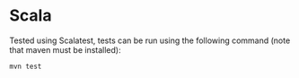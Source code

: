 # Scala
Tested using Scalatest, tests can be run using the following command (note that maven must be installed):
```
mvn test
```

